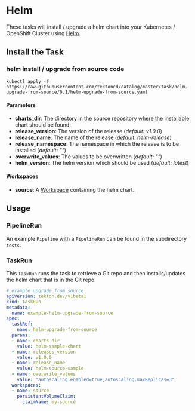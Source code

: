 # Helm

These tasks will install / upgrade a helm chart into your Kubernetes / OpenShift Cluster using [Helm](https://github.com/helm/helm).

## Install the Task

### helm install / upgrade from source code

```
kubectl apply -f https://raw.githubusercontent.com/tektoncd/catalog/master/task/helm-upgrade-from-source/0.1/helm-upgrade-from-source.yaml
```

#### Parameters

- **charts_dir**: The directory in the source repository where the installable chart should be found.
- **release_version**: The version of the release (*default: v1.0.0*)
- **release_name**: The name of the release (*default: helm-release*)
- **release_namespace**: The namespace in which the release is to be installed (*default: ""*)
- **overwrite_values**: The values to be overwritten (*default: ""*)
- **helm_version**: The helm version which should be used (*default: latest*)

#### Workspaces

* **source**: A [Workspace](https://github.com/tektoncd/pipeline/blob/master/docs/workspaces.md) containing the helm chart.

## Usage

### PipelineRun

An example `Pipeline` with a `PipelineRun` can be found in the subdirectory `tests`.

### TaskRun

This `TaskRun` runs the task to retrieve a Git repo and then installs/updates the helm chart that is in the Git repo.

```yaml
# example upgrade from source
apiVersion: tekton.dev/v1beta1
kind: TaskRun
metadata:
  name: example-helm-upgrade-from-source
spec:
  taskRef:
    name: helm-upgrade-from-source
  params:
  - name: charts_dir
    value: helm-sample-chart
  - name: releases_version
    value: v1.0.0
  - name: release_name
    value: helm-source-sample
  - name: overwrite_values
    value: "autoscaling.enabled=true,autoscaling.maxReplicas=3"
  workspaces:
  - name: source
    persistentVolumeClaim:
      claimName: my-source
```
